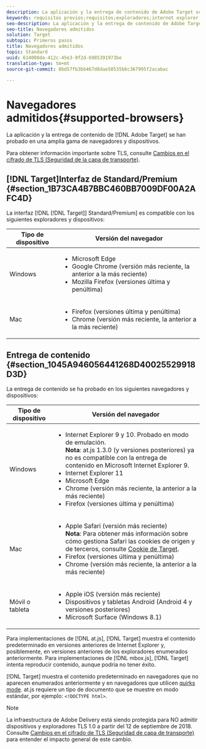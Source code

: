 ```yaml
---
description: La aplicación y la entrega de contenido de Adobe Target se han probado en un amplio abanico de navegadores y dispositivos.
keywords: requisitos previos;requisitos;exploradores;internet explorer;chrome;firefox;safari;android;surface
seo-description: La aplicación y la entrega de contenido de Adobe Target se han probado en un amplio abanico de navegadores y dispositivos.
seo-title: Navegadores admitidos
solution: Target
subtopic: Primeros pasos
title: Navegadores admitidos
topic: Standard
uuid: 614088da-412c-45e3-9f2d-6985391973be
translation-type: tm+mt
source-git-commit: 8bd57fb3bb467d8dae50535b6c367995f2acabac

---
```



# Navegadores admitidos{#supported-browsers}

La aplicación y la entrega de contenido de [!DNL Adobe Target] se han probado en una amplia gama de navegadores y dispositivos.

Para obtener información importante sobre TLS, consulte [Cambios en el cifrado de TLS (Seguridad de la capa de transporte)](../../c-implementing-target/c-considerations-before-you-implement-target/tls-transport-layer-security-encryption.md#concept_CC1001E9D3AE4BABAF90B8311B0A6451).

## [!DNL Target]Interfaz de Standard/Premium {#section_1B73CA4B7BBC460BB7009DF00A2AFC4D}

La interfaz [!DNL [!DNL Target]] Standard/Premium] es compatible con los siguientes exploradores y dispositivos:

| Tipo de dispositivo | Versión del navegador |
|--- |--- |
| Windows | <ul><li>Microsoft Edge</li><li>Google Chrome (versión más reciente, la anterior a la más reciente)</li><li>Mozilla Firefox (versiones última y penúltima)</li></ul> |
| Mac | <ul><li>Firefox (versiones última y penúltima)</li><li>Chrome (versión más reciente, la anterior a la más reciente)</li></ul> |

## Entrega de contenido {#section_1045A946056441268D40025529918D3D}

La entrega de contenido se ha probado en los siguientes navegadores y dispositivos:

| Tipo de dispositivo | Versión del navegador |
|--- |--- |
| Windows | <ul><li>Internet Explorer 9 y 10. Probado en modo de emulación.<br>**Nota**: at.js 1.3.0 (y versiones posteriores) ya no es compatible con la entrega de contenido en Microsoft Internet Explorer 9.</li><li>Internet Explorer 11</li><li>Microsoft Edge</li><li>Chrome (versión más reciente, la anterior a la más reciente)</li><li>Firefox (versiones última y penúltima)</li></ul> |
| Mac | <ul><li>Apple Safari (versión más reciente)<br>**Nota**: Para obtener más información sobre cómo gestiona Safari las cookies de origen y de terceros, consulte [Cookie de Target](/help/c-implementing-target/c-implementing-target-for-client-side-web/t-mbox-download/cookie-behavior.md).</li><li>Firefox (versiones última y penúltima)</li><li>Chrome (versión más reciente, la anterior a la más reciente)</li></ul> |
| Móvil o tableta | <ul><li>Apple iOS (versión más reciente)</li><li>Dispositivos y tabletas Android (Android 4 y versiones posteriores)</li><li>Microsoft Surface (Windows 8.1)</li></ul> |

Para implementaciones de [!DNL at.js], [!DNL Target] muestra el contenido predeterminado en versiones anteriores de Internet Explorer y, posiblemente, en versiones anteriores de los exploradores enumerados anteriormente. Para implementaciones de [!DNL mbox.js], [!DNL Target] intenta reproducir contenido, aunque podría no tener éxito.

[!DNL Target] muestra el contenido predeterminado en navegadores que no aparecen enumerados anteriormente y en navegadores que utilicen [quirks mode](https://en.wikipedia.org/wiki/Quirks_mode). at.js requiere un tipo de documento que se muestre en modo estándar, por ejemplo: `<!DOCTYPE html>`.

>[!NOTE]
>
>La infraestructura de Adobe Delivery está siendo protegida para NO admitir dispositivos y exploradores TLS 1.0 a partir del 12 de septiembre de 2018. Consulte [Cambios en el cifrado de TLS (Seguridad de capa de transporte)](../../c-implementing-target/c-considerations-before-you-implement-target/tls-transport-layer-security-encryption.md#concept_CC1001E9D3AE4BABAF90B8311B0A6451) para entender el impacto general de este cambio.
